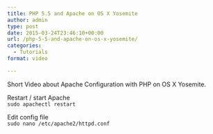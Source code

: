 ```yaml
---
title: PHP 5.5 and Apache on OS X Yosemite
author: admin
type: post
date: 2015-03-24T23:46:10+00:00
url: /php-5-5-and-apache-on-os-x-yosemite/
categories:
  - Tutorials
format: video

---
```

Short Video about Apache Configuration with PHP on OS X Yosemite.  
<!--more-->



Restart / start Apache  
`
sudo apachectl restart
` 

Edit config file  
`
sudo nano /etc/apache2/httpd.conf
`